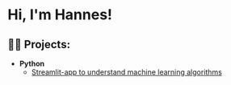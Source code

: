 <h1>Hi, I'm Hannes!

<h2>👨‍💻 Projects:</h2>

- <b>Python</b>
  - [Streamlit-app to understand machine learning algorithms](https://github.com/hanneskoessl/ml-app)
  

  

  

  
  

  

<!--








### Hi there 👋


**hanneskoessl/hanneskoessl** is a ✨ _special_ ✨ repository because its `README.md` (this file) appears on your GitHub profile.

Here are some ideas to get you started:

- 🔭 I’m currently working on ...
- 🌱 I’m currently learning ...
- 👯 I’m looking to collaborate on ...
- 🤔 I’m looking for help with ...
- 💬 Ask me about ...
- 📫 How to reach me: ...
- 😄 Pronouns: ...
- ⚡ Fun fact: ...
-->

